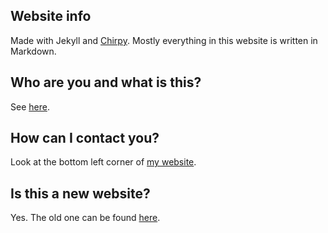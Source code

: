 ## Website info
Made with Jekyll and [Chirpy](https://github.com/cotes2020/jekyll-theme-chirpy). Mostly everything in this website is written in Markdown.

## Who are you and what is this?
See [here](https://yu-dylan.github.io/about/).

## How can I contact you?
Look at the bottom left corner of [my website](https://yu-dylan.github.io/).

## Is this a new website?
Yes. The old one can be found [here](https://github.com/Yu-Dylan/Yu-Dylan.github.io-old).

